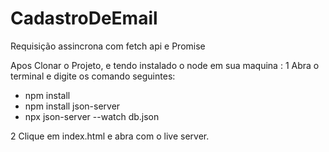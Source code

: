 # CadastroDeEmail
 Requisição assincrona com fetch api e Promise

 Apos Clonar o Projeto, e tendo instalado o node em sua maquina :
1 Abra o terminal e digite os comando seguintes: 
 - npm install
 - npm install json-server
 - npx json-server --watch db.json

 2 Clique em index.html e abra com o live server.

